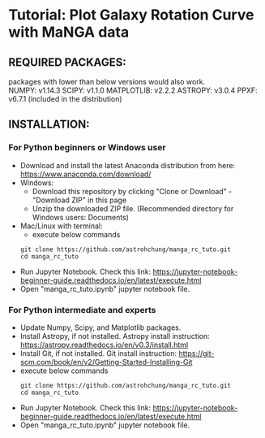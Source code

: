 # Tutorial: Plot Galaxy Rotation Curve with MaNGA data

## REQUIRED PACKAGES:
  packages with lower than below versions would also work.  
  NUMPY: v1.14.3
  SCIPY: v1.1.0
  MATPLOTLIB: v2.2.2
  ASTROPY: v3.0.4
  PPXF: v6.7.1 (included in the distribution)
  
## INSTALLATION:
### For Python beginners or Windows user
  * Download and install the latest Anaconda distribution from here: https://www.anaconda.com/download/
  * Windows:
    * Download this repository by clicking "Clone or Download" - "Download ZIP" in this page
    * Unzip the downloaded ZIP file. (Recommended directory for Windows users: Documents)
  * Mac/Linux with terminal:
    * execute below commands
    <pre><code>git clone https://github.com/astrohchung/manga_rc_tuto.git
    cd manga_rc_tuto
    </code></pre>
  * Run Jupyter Notebook. Check this link: https://jupyter-notebook-beginner-guide.readthedocs.io/en/latest/execute.html
  * Open "manga_rc_tuto.ipynb" jupyter notebook file.
### For Python intermediate and experts
  * Update Numpy, Scipy, and Matplotlib packages.
  * Install Astropy, if not installed. Astropy install instruction: https://astropy.readthedocs.io/en/v0.3/install.html
  * Install Git, if not installed. Git install instruction: https://git-scm.com/book/en/v2/Getting-Started-Installing-Git
  * execute below commands
    <pre><code>git clone https://github.com/astrohchung/manga_rc_tuto.git
    cd manga_rc_tuto
    </code></pre> 
  * Run Jupyter Notebook. Check this link: https://jupyter-notebook-beginner-guide.readthedocs.io/en/latest/execute.html
  * Open "manga_rc_tuto.ipynb" jupyter notebook file.

